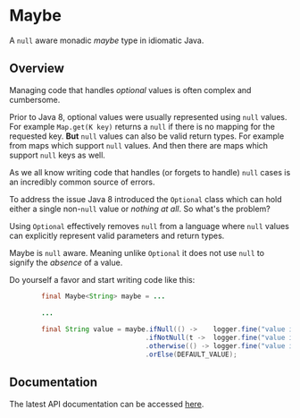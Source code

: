 Maybe
=====
A `null` aware monadic _maybe_ type in idiomatic Java.

Overview
--------
Managing code that handles _optional_ values is often complex and cumbersome.

Prior to Java 8, optional values were usually represented using `null` values. For example `Map.get(K key)` returns a `null` if there is no mapping for the requested key. **But** `null` values can also be valid return types. For example from maps which support `null` values. And then there are maps which support `null` keys as well.

As we all know writing code that handles (or forgets to handle) `null` cases is an incredibly common source of errors.

To address the issue Java 8 introduced the `Optional` class which can hold either a single non-`null` value or _nothing at all_. So what's the problem?

Using `Optional` effectively removes `null` from a language where `null` values can explicitly represent valid parameters and return types.

Maybe is `null` aware. Meaning unlike `Optional` it does not use `null` to signify the _absence_ of a value.

Do yourself a favor and start writing code like this:

```Java
        final Maybe<String> maybe = ...
        
        ...
        
        final String value = maybe.ifNull(() ->    logger.fine("value is null"))
                                  .ifNotNull(t ->  logger.fine("value is " + t))
                                  .otherwise(() -> logger.fine("value is absent: using default value"))
                                  .orElse(DEFAULT_VALUE);
```

Documentation
-------------
The latest API documentation can be accessed [here](https://zleonov.github.io/maybe/api/latest).